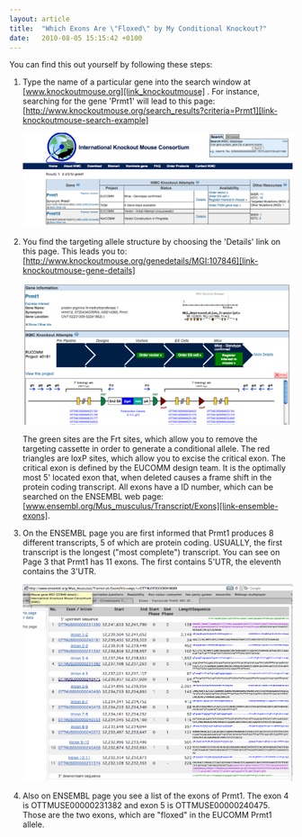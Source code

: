 ```yaml
---
layout: article
title:  "Which Exons Are \"Floxed\" by My Conditional Knockout?"
date:   2010-08-05 15:15:42 +0100
---
```


You can find this out yourself by following these steps:

1. Type the name of a particular gene into the search window at [www.knockoutmouse.org][link_knockoutmouse] . For instance, searching for the gene 'Prmt1' will lead to this page: [http://www.knockoutmouse.org/search_results?criteria=Prmt1][link-knockoutmouse-search-example]

    ![alt text][image-prmt1-flox1]


2. You find the targeting allele structure by choosing the 'Details' link on this page. This leads you to: [http://www.knockoutmouse.org/genedetails/MGI:107846][link-knockoutmouse-gene-details]

    ![alt text][image-prmt1-allele-details]

    The green sites are the Frt sites, which allow you to remove the targeting cassette in order to generate a conditional allele. The red triangles are loxP sites, which allow you to excise the critical exon. The critical exon is defined by the EUCOMM design team. It is the optimally most 5' located exon that, when deleted causes a frame shift in the protein coding transcript. All exons have a ID number, which can be searched on the ENSEMBL web page: [www.ensembl.org/Mus_musculus/Transcript/Exons][link-ensemble-exons].


3. On the ENSEMBL page you are first informed that Prmt1 produces 8 different transcripts, 5 of which are protein coding. USUALLY, the first transcript is the longest ("most complete") transcript. You can see on Page 3 that Prmt1 has 11 exons. The first contains 5'UTR, the eleventh contains the 3'UTR.

    ![alt text][image-prmt1-ensembl-exons]


4. Also on ENSEMBL page you see a list of the exons of Prmt1. The exon 4 is OTTMUSE00000231382 and exon 5 is OTTMUSE00000240475. Those are the two exons, which are "floxed" in the EUCOMM Prmt1 allele.

[link_knockoutmouse]: http://www.knockoutmouse.org
[link-knockoutmouse-search-example]: http://www.knockoutmouse.org/search_results?criteria=Prmt1
[link-knockoutmouse-gene-details]: http://www.knockoutmouse.org/genedetails/MGI:107846
[link-ensemble-exons]: http://www.ensembl.org/Mus_musculus/Transcript/Exons?db=vega;t=OTTMUST00000048689
[image-prmt1-flox1]: /images/prmt1_flox1.jpg "Gene Search"
[image-prmt1-allele-details]: /images/prmt1_allele_details.jpg "Allele Structure"
[image-prmt1-ensembl-exons]: /images/prmt1_ensembl_exons.jpg "Ensembl"
